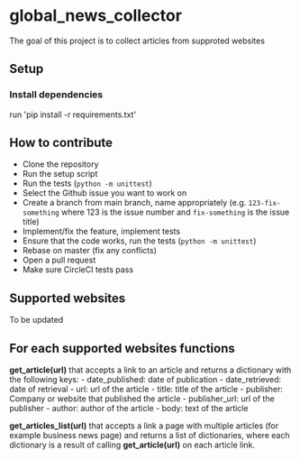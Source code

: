 # global_news_collector

The goal of this project is to collect articles from supproted websites

## Setup

### Install dependencies

run 'pip install -r requirements.txt'

## How to contribute

- Clone the repository
- Run the setup script
- Run the tests (`python -m unittest`)
- Select the Github issue you want to work on
- Create a branch from main branch, name appropriately (e.g. `123-fix-something` where 123 is the issue number and `fix-something` is the issue title)
- Implement/fix the feature, implement tests
- Ensure that the code works, run the tests (`python -m unittest`)
- Rebase on master (fix any conflicts)
- Open a pull request
- Make sure CircleCI tests pass

## Supported websites

To be updated

## For each supported websites functions


**get_article(url)** that accepts a link to an article and returns a dictionary with the following keys:
    - date_published: date of publication
    - date_retrieved: date of retrieval
    - url: url of the article
    - title: title of the article
    - publisher: Company or website that published the article
    - publisher_url: url of the publisher
    - author: author of the article
    - body: text of the article
    
**get_articles_list(url)** that accepts a link a page with multiple articles (for example business news page) and returns a list of dictionaries, where each dictionary is a result of calling **get_article(url)** on each article link.

